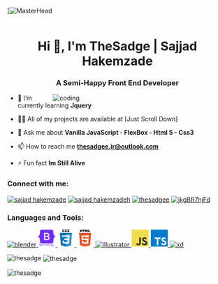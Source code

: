 <span> [![MasterHead](https://idejupr.lt/img/aa419de90fb34242b5e3c8129146f515.gif) </span><br> <br>
<h1 align="center">Hi 👋, I'm TheSadge | Sajjad Hakemzade</h1>
<h3 align="center">A Semi-Happy Front End Developer</h3>

<img align="right" alt="coding" width="400px" src="https://upload.wikimedia.org/wikipedia/commons/6/6f/Programming123najra.gif">

- 🌱 I’m currently learning **Jquery**

- 👨‍💻 All of my projects are available at [Just Scroll Down]

- 💬 Ask me about **Vanilla JavaScript - FlexBox - Html 5 - Css3**

- 📫 How to reach me **thesadgee.ir@outlook.com**

- ⚡ Fun fact **Im Still Alive**

<h3 align="left">Connect with me:</h3>
<p align="left">
<a href="https://linkedin.com/in/sajjad hakemzade" target="blank"><img align="center" src="https://raw.githubusercontent.com/rahuldkjain/github-profile-readme-generator/master/src/images/icons/Social/linked-in-alt.svg" alt="sajjad hakemzade" height="30" width="40" /></a>
<a href="https://fb.com/sajjad hakemzadeh" target="blank"><img align="center" src="https://raw.githubusercontent.com/rahuldkjain/github-profile-readme-generator/master/src/images/icons/Social/facebook.svg" alt="sajjad hakemzadeh" height="30" width="40" /></a>
<a href="https://instagram.com/thesadgee" target="blank"><img align="center" src="https://raw.githubusercontent.com/rahuldkjain/github-profile-readme-generator/master/src/images/icons/Social/instagram.svg" alt="thesadgee" height="30" width="40" /></a>
<a href="https://discord.gg/jkgBR7hjFd" target="blank"><img align="center" src="https://raw.githubusercontent.com/rahuldkjain/github-profile-readme-generator/master/src/images/icons/Social/discord.svg" alt="jkgBR7hjFd" height="30" width="40" /></a>
</p>

<h3 align="left">Languages and Tools:</h3>
<p align="left"> <a href="https://www.blender.org/" target="_blank" rel="noreferrer"> <img src="https://download.blender.org/branding/community/blender_community_badge_white.svg" alt="blender" width="40" height="40"/> </a> <a href="https://getbootstrap.com" target="_blank" rel="noreferrer"> <img src="https://raw.githubusercontent.com/devicons/devicon/master/icons/bootstrap/bootstrap-plain-wordmark.svg" alt="bootstrap" width="40" height="40"/> </a> <a href="https://www.w3schools.com/css/" target="_blank" rel="noreferrer"> <img src="https://raw.githubusercontent.com/devicons/devicon/master/icons/css3/css3-original-wordmark.svg" alt="css3" width="40" height="40"/> </a> <a href="https://www.w3.org/html/" target="_blank" rel="noreferrer"> <img src="https://raw.githubusercontent.com/devicons/devicon/master/icons/html5/html5-original-wordmark.svg" alt="html5" width="40" height="40"/> </a> <a href="https://www.adobe.com/in/products/illustrator.html" target="_blank" rel="noreferrer"> <img src="https://www.vectorlogo.zone/logos/adobe_illustrator/adobe_illustrator-icon.svg" alt="illustrator" width="40" height="40"/> </a> <a href="https://developer.mozilla.org/en-US/docs/Web/JavaScript" target="_blank" rel="noreferrer"> <img src="https://raw.githubusercontent.com/devicons/devicon/master/icons/javascript/javascript-original.svg" alt="javascript" width="40" height="40"/> </a> <a href="https://www.typescriptlang.org/" target="_blank" rel="noreferrer"> <img src="https://raw.githubusercontent.com/devicons/devicon/master/icons/typescript/typescript-original.svg" alt="typescript" width="40" height="40"/> </a> <a href="https://www.adobe.com/products/xd.html" target="_blank" rel="noreferrer"> <img src="https://cdn.worldvectorlogo.com/logos/adobe-xd.svg" alt="xd" width="40" height="40"/> </a> </p>

<p><img align="left" src="https://github-readme-stats.vercel.app/api/top-langs?username=thesadge&show_icons=true&locale=en&layout=compact" alt="thesadge" /></p>

<p>&nbsp;<img align="center" src="https://github-readme-stats.vercel.app/api?username=thesadge&show_icons=true&locale=en" alt="thesadge" /></p>

<p><img align="center" src="https://github-readme-streak-stats.herokuapp.com/?user=thesadge&" alt="thesadge" /></p>

